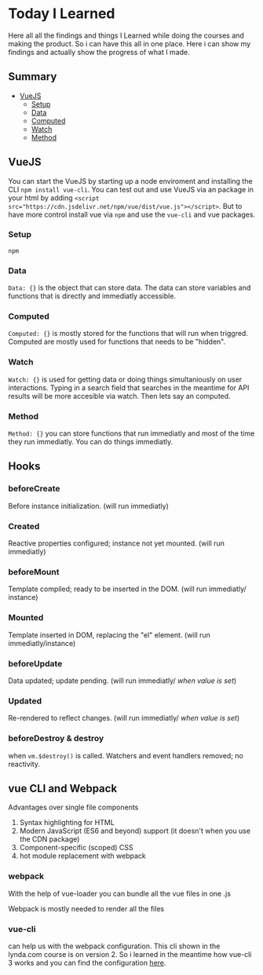 # Today I Learned

Here all all the findings and things I Learned while doing the courses and making the product.
So i can have this all in one place. Here i can show my findings and actually show the progress of what I made. 


## Summary
- [VueJS](##VueJS)
    - [Setup](###Setup)
    - [Data](###Data)
    - [Computed](###Computedp)
    - [Watch](###Watch)
    - [Method](###Method)

## VueJS
You can start the VueJS by starting up a node enviroment and installing the CLI `npm install vue-cli`. You can test out and use VueJS via an package in your html by adding  `<script src="https://cdn.jsdelivr.net/npm/vue/dist/vue.js"></script>`. But to have more control install vue via `npm` and use the `vue-cli` and vue packages.

### Setup
`npm`

### Data
`Data: {}` is the object that can store data. The data can store variables and functions that is directly and immediatly accessible.

### Computed
`Computed: {}` is mostly stored for the functions that will run when triggred. Computed are mostly used for functions that needs to be "hidden".

### Watch
`Watch: {}` is used for getting data or doing things simultaniously on user interactions. Typing in a search field that searches in the meantime for API results will be more accesible via watch. Then lets say an computed. 

### Method
`Method: {}` you can store functions that run immediatly and most of the time they run immediatly. You can do things immediatly.

## Hooks

### beforeCreate
Before instance initialization. (will run immediatly)

### Created
Reactive properties configured; instance not yet mounted. (will run immediatly)

### beforeMount
Template compiled; ready to be inserted in the DOM. (will run immediatly/ instance)

### Mounted
Template inserted in DOM, replacing the "el" element. (will run immediatly/instance)

### beforeUpdate
Data updated; update pending. (will run immediatly/ _when value is set_)

### Updated
Re-rendered to reflect changes. (will run immediatly/ _when value is set_)

### beforeDestroy & destroy
when `vm.$destroy()` is called. Watchers and event handlers removed; no reactivity.

## vue CLI  and Webpack

Advantages over single file components
1. Syntax highlighting for HTML
2. Modern JavaScript (ES6 and beyond) support (it doesn't when you use the CDN package)
3. Component-specific (scoped) CSS
4. hot module replacement with webpack

### webpack
With the help of vue-loader you can bundle all the vue files in one .js

Webpack is mostly needed to render all the files 

### vue-cli
can help us with the webpack configuration. This cli shown in the lynda.com course is on version 2. So i learned in the meantime how vue-cli 3 works and you can find the configuration [here](application/hello-world).




